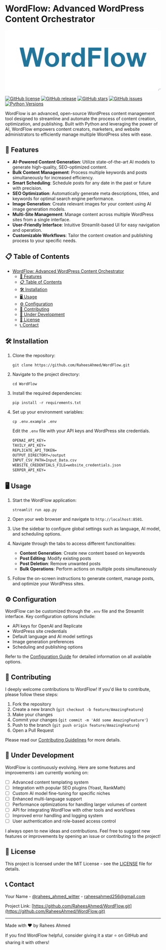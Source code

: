 # WordFlow: Advanced WordPress Content Orchestrator

![WordFlow Logo](wordflow-logo.PNG)

[![GitHub license](https://img.shields.io/github/license/RaheesAhmed/WordFlow.svg)](https://github.com/RaheesAhmed/WordFlow/blob/master/LICENSE)
[![GitHub release](https://img.shields.io/github/release/RaheesAhmed/WordFlow.svg)](https://GitHub.com/RaheesAhmed/WordFlow/releases/)
[![GitHub stars](https://img.shields.io/github/stars/RaheesAhmed/WordFlow.svg)](https://GitHub.com/RaheesAhmed/WordFlow/stargazers/)
[![GitHub issues](https://img.shields.io/github/issues/RaheesAhmed/WordFlow.svg)](https://GitHub.com/RaheesAhmed/WordFlow/issues/)
[![Python Versions](https://img.shields.io/pypi/pyversions/wordflow.svg)](https://pypi.org/project/wordflow/)


WordFlow is an advanced, open-source WordPress content management tool designed to streamline and automate the process of content creation, optimization, and publishing. Built with Python and leveraging the power of AI, WordFlow empowers content creators, marketers, and website administrators to efficiently manage multiple WordPress sites with ease.

## 🚀 Features

- **AI-Powered Content Generation**: Utilize state-of-the-art AI models to generate high-quality, SEO-optimized content.
- **Bulk Content Management**: Process multiple keywords and posts simultaneously for increased efficiency.
- **Smart Scheduling**: Schedule posts for any date in the past or future with precision.
- **SEO Optimization**: Automatically generate meta descriptions, titles, and keywords for optimal search engine performance.
- **Image Generation**: Create relevant images for your content using AI image generation models.
- **Multi-Site Management**: Manage content across multiple WordPress sites from a single interface.
- **User-Friendly Interface**: Intuitive Streamlit-based UI for easy navigation and operation.
- **Customizable Workflows**: Tailor the content creation and publishing process to your specific needs.

## 📋 Table of Contents

- [WordFlow: Advanced WordPress Content Orchestrator](#wordflow-advanced-wordpress-content-orchestrator)
  - [🚀 Features](#-features)
  - [📋 Table of Contents](#-table-of-contents)
  - [🛠 Installation](#-installation)
  - [🖥 Usage](#-usage)
  - [⚙️ Configuration](#️-configuration)
  - [🤝 Contributing](#-contributing)
  - [🚧 Under Development](#-under-development)
  - [📄 License](#-license)
  - [📞 Contact](#-contact)

## 🛠 Installation

1. Clone the repository:
   ```
   git clone https://github.com/RaheesAhmed/WordFlow.git
   ```

2. Navigate to the project directory:
   ```
   cd WordFlow
   ```

3. Install the required dependencies:
   ```
   pip install -r requirements.txt
   ```

4. Set up your environment variables:
   ```
   cp .env.example .env
   ```
   Edit the `.env` file with your API keys and WordPress site credentials.

   ```
   OPENAI_API_KEY=
   TAVILY_API_KEY=
   REPLICATE_API_TOKEN=
   OUTPUT_DIRECTORY=/output
   INPUT_CSV_PATH=Input_Data.csv
   WEBSITE_CREDENTIALS_FILE=website_credentials.json
   SERPER_API_KEY=

   ```

## 🖥 Usage

1. Start the WordFlow application:
   ```
   streamlit run app.py
   ```

2. Open your web browser and navigate to `http://localhost:8501`.

3. Use the sidebar to configure global settings such as language, AI model, and scheduling options.

4. Navigate through the tabs to access different functionalities:
   - **Content Generation**: Create new content based on keywords
   - **Post Editing**: Modify existing posts
   - **Post Deletion**: Remove unwanted posts
   - **Bulk Operations**: Perform actions on multiple posts simultaneously

5. Follow the on-screen instructions to generate content, manage posts, and optimize your WordPress sites.

## ⚙️ Configuration

WordFlow can be customized through the `.env` file and the Streamlit interface. Key configuration options include:

- API keys for OpenAI and Replicate
- WordPress site credentials
- Default language and AI model settings
- Image generation preferences
- Scheduling and publishing options

Refer to the [Configuration Guide](docs/configuration.md) for detailed information on all available options.

## 🤝 Contributing

I deeply welcome contributions to WordFlow! If you'd like to contribute, please follow these steps:

1. Fork the repository
2. Create a new branch (`git checkout -b feature/AmazingFeature`)
3. Make your changes
4. Commit your changes (`git commit -m 'Add some AmazingFeature'`)
5. Push to the branch (`git push origin feature/AmazingFeature`)
6. Open a Pull Request

Please read our [Contributing Guidelines](CONTRIBUTING.md) for more details.

## 🚧 Under Development

WordFlow is continuously evolving. Here are some features and improvements i am  currently working on:

- [ ] Advanced content templating system
- [ ] Integration with popular SEO plugins (Yoast, RankMath)
- [ ] Custom AI model fine-tuning for specific niches
- [ ] Enhanced multi-language support
- [ ] Performance optimizations for handling larger volumes of content
- [ ] API for integrating WordFlow with other tools and workflows
- [ ] Improved error handling and logging system
- [ ] User authentication and role-based access control

I always open to new ideas and contributions. Feel free to suggest new features or improvements by opening an issue or contributing to the project!

## 📄 License

This project is licensed under the MIT License - see the [LICENSE](LICENSE) file for details.

## 📞 Contact

Your Name - [@rahees_ahmed_witter](https://x.com/rahees_ahmed_) - raheesahmed256@gmail.com

Project Link: [https://github.com/RaheesAhmed/WordFlow.git](https://github.com/RaheesAhmed/WordFlow.git)

---

Made with ❤️ by Rahees Ahmed

If you find WordFlow helpful, consider giving it a star ⭐ on GitHub and sharing it with others!